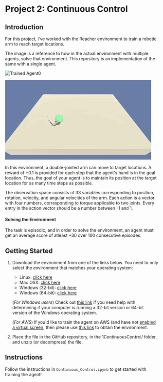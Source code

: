 # Project 2: Continuous Control

## Introduction

For this project, I've worked with the Reacher environment to train a robotic arm to reach target locations.

The image is a reference to how in the actual environment with multiple agents, solve that environment. This repository is an implementation of the same with a single agent.

![Trained Agent0](https://user-images.githubusercontent.com/10624937/43851024-320ba930-9aff-11e8-8493-ee547c6af349.gif)

![Trained Agent1](https://github.com/ht0rohit/Deep-Reinforcement-Learning/blob/master/1ContinuousControl/Assets/trained.gif)

In this environment, a double-jointed arm can move to target locations. A reward of +0.1 is provided for each step that the agent's hand is in the goal location. Thus, the goal of your agent is to maintain its position at the target location for as many time steps as possible.

The observation space consists of 33 variables corresponding to position, rotation, velocity, and angular velocities of the arm. Each action is a vector with four numbers, corresponding to torque applicable to two joints. Every entry in the action vector should be a number between -1 and 1.

#### Solving the Environment

The task is episodic, and in order to solve the environment, an agent must get an average score of atleast +30 over 100 consecutive episodes.

## Getting Started

  1. Download the environment from one of the links below. You need to only select the environment that matches your operating system:
  
      - Linux: [click here](https://s3-us-west-1.amazonaws.com/udacity-drlnd/P2/Reacher/one_agent/Reacher_Linux.zip)
      - Mac OSX: [click here](https://s3-us-west-1.amazonaws.com/udacity-drlnd/P2/Reacher/one_agent/Reacher.app.zip)
      - Windows (32-bit): [click here](https://s3-us-west-1.amazonaws.com/udacity-drlnd/P2/Reacher/one_agent/Reacher_Windows_x86.zip)
      - Windows (64-bit): [click here](https://s3-us-west-1.amazonaws.com/udacity-drlnd/P2/Reacher/one_agent/Reacher_Windows_x86_64.zip)
      
      (*For Windows users*) Check out [this link](https://support.microsoft.com/en-us/help/827218/how-to-determine-whether-a-computer-is-running-a-32-bit-version-or-64) if you need help with determining if your computer is running a 32-bit version or 64-bit version of     the Windows operating system.

      (*For AWS*) If you'd like to train the agent on AWS (and have not [enabled a virtual screen](https://github.com/Unity-Technologies/ml-agents/blob/master/docs/Training-on-Amazon-Web-Service.md), then please use [this link](https://s3-us-west-1.amazonaws.com/udacity-drlnd/P1/Banana/Banana_Linux_NoVis.zip) to obtain the environment.

  2. Place the file in the GitHub repository, in the 1ContinuousControl/ folder, and unzip (or decompress) the file.
  
## Instructions

Follow the instructions in `Continuous_Control.ipynb` to get started with training the agent!
